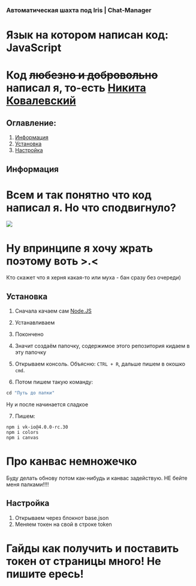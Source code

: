 ### Автоматическая шахта под Iris | Chat-Manager
# Язык на котором написан код: JavaScript

# Код ~~любезно и добровольно~~ написал я, то-есть [Никита Ковалевский](https://vk.com/sadlylmeowj)

## Оглавление:

1. [Информация](#информация)
2. [Установка](#установка)
3. [Настройка](#настройка)

## Информация

# Всем и так понятно что код написал я. Но что сподвигнуло?
  ![](https://sun9-34.userapi.com/impg/UFRMlFBpXGFOBokaCRMRJnk4Ozg-bSM4j6ohPg/t7_tZfgGpJg.jpg?size=294x155&quality=96&sign=552fac279aa1248d10fecd03a33131e0&type=album)
# Ну впринципе я хочу жрать поэтому воть >.<
Кто скажет что я херня какая-то или муха - бан сразу без очереди)

## Установка

1. Сначала качаем сам [Node.JS](https://nodejs.org/en/)
2. Устанавливаем
3. Покончено

4. Значит создаём папочку, содержимое этого репозитория кидаем в эту папочку
5. Открываем консоль. Объясню: `CTRL + R`, дальше пишем в окошко `cmd`.
6. Потом пишем такую команду:
```javascript
cd "Путь до папки"
```

Ну и после начинается сладкое

7. Пишем:
```
npm i vk-io@4.0.0-rc.30
npm i colors
npm i canvas
```

# Про канвас немножечко
Буду делать обнову потом как-нибудь и канвас задействую.
НЕ бейте меня палками!!!!

## Настройка

1. Открываем через блокнот base.json
2. Меняем токен на свой в строке token

# Гайды как получить и поставить токен от страницы много! Не пишите ересь!
